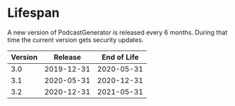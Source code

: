 # Lifespan

A new version of PodcastGenerator is released every 6 months.
During that time the current version gets security updates.

| Version   | Release   | End of Life   |
| ----------| ----------| --------------|
| 3.0       | 2019-12-31| 2020-05-31    |
| 3.1       | 2020-05-31| 2020-12-31    |
| 3.2       | 2020-12-31| 2021-05-31    |